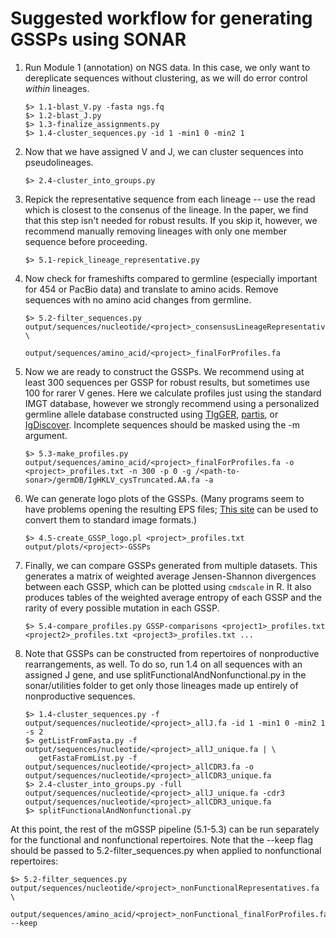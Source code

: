 Suggested workflow for generating GSSPs using SONAR
===

1. Run Module 1 (annotation) on NGS data. In this case, we only want to dereplicate sequences without clustering, as we will do error control _within_ lineages.
   ```
   $> 1.1-blast_V.py -fasta ngs.fq
   $> 1.2-blast_J.py
   $> 1.3-finalize_assignments.py
   $> 1.4-cluster_sequences.py -id 1 -min1 0 -min2 1
   ```
1. Now that we have assigned V and J, we can cluster sequences into pseudolineages.
   ```
   $> 2.4-cluster_into_groups.py
   ```
1. Repick the representative sequence from each lineage -- use the read which is closest to the consenus of the lineage. In the paper, we find that this step isn't needed for robust results. If you skip it, however, we recommend manually removing lineages with only one member sequence before proceeding.
   ```
   $> 5.1-repick_lineage_representative.py
   ```
1. Now check for frameshifts compared to germline (especially important for 454 or PacBio data) and translate to amino acids. Remove sequences with no amino acid changes from germline.
   ```
   $> 5.2-filter_sequences.py output/sequences/nucleotide/<project>_consensusLineageRepresentatives.fa \
                              output/sequences/amino_acid/<project>_finalForProfiles.fa
   ```
1. Now we are ready to construct the GSSPs. We recommend using at least 300 sequences per GSSP for robust results, but sometimes use 100 for rarer V genes. Here we calculate profiles just using the standard IMGT database, however we strongly recommend using a personalized germline allele database constructed using [TIgGER](http://tigger.readthedocs.io/en/0.2.8/), [partis](https://github.com/psathyrella/partis), or [IgDiscover](https://bitbucket.org/igdiscover/igdiscover). Incomplete sequences should be masked using the -m argument.
   ```
   $> 5.3-make_profiles.py output/sequences/amino_acid/<project>_finalForProfiles.fa -o <project>_profiles.txt -n 300 -p 0 -g /<path-to-sonar>/germDB/IgHKLV_cysTruncated.AA.fa -a
   ```
1. We can generate logo plots of the GSSPs. (Many programs seem to have problems opening the resulting EPS files; [This site](http://convertepstojpg.com/) can be used to convert them to standard image formats.)
   ```
   $> 4.5-create_GSSP_logo.pl <project>_profiles.txt output/plots/<project>-GSSPs
   ```
1. Finally, we can compare GSSPs generated from multiple datasets. This generates a matrix of weighted average Jensen-Shannon divergences between each GSSP, which can be plotted using `cmdscale` in R. It also produces tables of the weighted average entropy of each GSSP and the rarity of every possible mutation in each GSSP.
   ```
   $> 5.4-compare_profiles.py GSSP-comparisons <project1>_profiles.txt <project2>_profiles.txt <project3>_profiles.txt ...
   ```
1. Note that GSSPs can be constructed from repertoires of nonproductive rearrangements, as well. To do so, run 1.4 on all sequences with an assigned J gene, and use splitFunctionalAndNonfunctional.py in the sonar/utilities folder to get only those lineages made up entirely of nonproductive sequences.
   ```
   $> 1.4-cluster_sequences.py -f output/sequences/nucleotide/<project>_allJ.fa -id 1 -min1 0 -min2 1 -s 2
   $> getListFromFasta.py -f output/sequences/nucleotide/<project>_allJ_unique.fa | \
      getFastaFromList.py -f output/sequences/nucleotide/<project>_allCDR3.fa -o output/sequences/nucleotide/<project>_allCDR3_unique.fa
   $> 2.4-cluster_into_groups.py -full output/sequences/nucleotide/<project>_allJ_unique.fa -cdr3 output/sequences/nucleotide/<project>_allCDR3_unique.fa
   $> splitFunctionalAndNonfunctional.py
   ```
At this point, the rest of the mGSSP pipeline (5.1-5.3) can be run separately for the functional and nonfunctional repertoires. Note that the --keep flag should be passed to 5.2-filter_sequences.py when applied to nonfunctional repertoires:
   ```
   $> 5.2-filter_sequences.py output/sequences/nucleotide/<project>_nonFunctionalRepresentatives.fa \
                              output/sequences/amino_acid/<project>_nonFunctional_finalForProfiles.fa --keep
   ```
